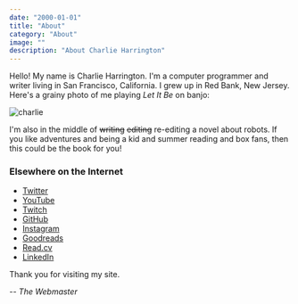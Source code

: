 ```yaml
---
date: "2000-01-01"
title: "About"
category: "About"
image: ""
description: "About Charlie Harrington"
---
```


Hello! My name is Charlie Harrington. I'm a computer programmer and writer living in San Francisco, California. I grew up in Red Bank, New Jersey. Here's a grainy photo of me playing *Let It Be* on banjo:

![charlie](/img/ch.jpg)

I'm also in the middle of ~~writing~~ ~~editing~~ re-editing a novel about robots. If you like adventures and being a kid and summer reading and box fans, then this could be the book for you!

### Elsewhere on the Internet

* [Twitter](https://twitter.com/whatrocks)
* [YouTube](https://www.youtube.com/channel/UCqk3WloxX7Ya5bYSqYNA2Lg)
* [Twitch](https://twitch.tv/what_rocks)
* [GitHub](https://github.com/whatrocks)
* [Instagram](https://instagram.com/whatrocks)
* [Goodreads](https://www.goodreads.com/whatrocks)
* [Read.cv](https://read.cv/whatrocks)
* [LinkedIn](https://www.linkedin.com/in/charlieharrington)

Thank you for visiting my site.

-- *The Webmaster*
